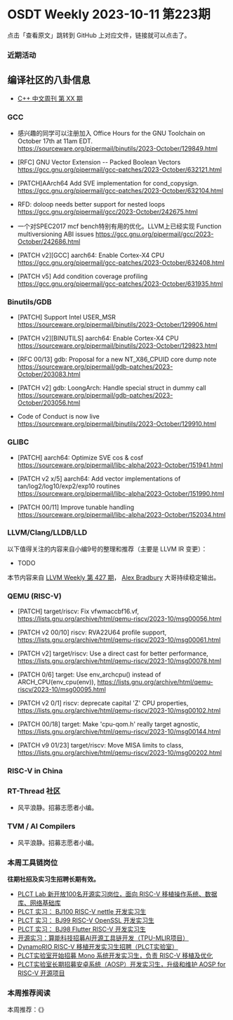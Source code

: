 # OSDT Weekly 2023-10-11 第223期

点击「查看原文」跳转到 GitHub 上对应文件，链接就可以点击了。

### 近期活动

## 编译社区的八卦信息

- [C++ 中文周刊 第 XX 期]()

### GCC

- 感兴趣的同学可以注册加入
  Office Hours for the GNU Toolchain on October 17th at 11am EDT.
  https://sourceware.org/pipermail/binutils/2023-October/129849.html

- [RFC] GNU Vector Extension -- Packed Boolean Vectors
  https://gcc.gnu.org/pipermail/gcc-patches/2023-October/632121.html

- [PATCH]AArch64 Add SVE implementation for cond_copysign.
  https://gcc.gnu.org/pipermail/gcc-patches/2023-October/632104.html

- RFD: doloop needs better support for nested loops
  https://gcc.gnu.org/pipermail/gcc/2023-October/242675.html

- 一个对SPEC2017 mcf bench特别有用的优化。LLVM上已经实现
  Function multiversioning ABI issues
  https://gcc.gnu.org/pipermail/gcc/2023-October/242686.html

- [PATCH v2][GCC] aarch64: Enable Cortex-X4 CPU
  https://gcc.gnu.org/pipermail/gcc-patches/2023-October/632408.html

- [PATCH v5] Add condition coverage profiling
  https://gcc.gnu.org/pipermail/gcc-patches/2023-October/631935.html


### Binutils/GDB

- [PATCH] Support Intel USER_MSR
  https://sourceware.org/pipermail/binutils/2023-October/129906.html

- [PATCH v2][BINUTILS] aarch64: Enable Cortex-X4 CPU
  https://sourceware.org/pipermail/binutils/2023-October/129823.html

- [RFC 00/13] gdb: Proposal for a new NT_X86_CPUID core dump note
  https://sourceware.org/pipermail/gdb-patches/2023-October/203083.html

- [PATCH v2] gdb: LoongArch: Handle special struct in dummy call
  https://sourceware.org/pipermail/gdb-patches/2023-October/203056.html
- Code of Conduct is now live
  https://sourceware.org/pipermail/binutils/2023-October/129910.html

### GLIBC

- [PATCH] aarch64: Optimize SVE cos & cosf
  https://sourceware.org/pipermail/libc-alpha/2023-October/151941.html

- [PATCH v2 x/5] aarch64: Add vector implementations of tan/log2/log10/exp2/exp10 routines
  https://sourceware.org/pipermail/libc-alpha/2023-October/151990.html

- [PATCH 00/11] Improve tunable handling
  https://sourceware.org/pipermail/libc-alpha/2023-October/152034.html

### LLVM/Clang/LLDB/LLD


以下值得关注的内容来自小编9号的整理和推荐（主要是 LLVM IR 变更）：

- TODO

本节内容来自 [LLVM Weekly 第 427 期](http://llvmweekly.org/issue/427)，
[Alex Bradbury](https://www.linkedin.com/in/alex-bradbury/) 大哥持续稳定输出。

### QEMU (RISC-V)


- [PATCH] target/riscv: Fix vfwmaccbf16.vf,
  https://lists.gnu.org/archive/html/qemu-riscv/2023-10/msg00056.html

- [PATCH v2 00/10] riscv: RVA22U64 profile support,
  https://lists.gnu.org/archive/html/qemu-riscv/2023-10/msg00061.html

- [PATCH v2] target/riscv: Use a direct cast for better performance,
  https://lists.gnu.org/archive/html/qemu-riscv/2023-10/msg00078.html

- [PATCH 0/6] target: Use env_archcpu() instead of ARCH_CPU(env_cpu(env)),
  https://lists.gnu.org/archive/html/qemu-riscv/2023-10/msg00095.html

- [PATCH v2 0/1] riscv: deprecate capital 'Z' CPU properties,
  https://lists.gnu.org/archive/html/qemu-riscv/2023-10/msg00102.html

- [PATCH 00/18] target: Make 'cpu-qom.h' really target agnostic,
  https://lists.gnu.org/archive/html/qemu-riscv/2023-10/msg00144.html

- [PATCH v9 01/23] target/riscv: Move MISA limits to class,
  https://lists.gnu.org/archive/html/qemu-riscv/2023-10/msg00202.html

### RISC-V in China

### RT-Thread 社区

- 风平浪静。招募志愿者小编。

### TVM / AI Compilers

- 风平浪静。招募志愿者小编。

### 本周工具链岗位

**往期社招及实习生招聘长期有效。**

- [PLCT Lab 新开放100名开源实习岗位，面向 RISC-V 移植操作系统、数据库、网络基础库](https://mp.weixin.qq.com/s/ebvIxcplB8Jtw18LMoXTTQ)
- [PLCT 实习： BJ100 RISC-V nettle 开发实习生](https://mp.weixin.qq.com/s/GEUKRlxILFpdHQbv-yxWQQ)
- [PLCT 实习： BJ99 RISC-V OpenSSL 开发实习生](https://mp.weixin.qq.com/s/pzy6sbW50r3aLw3Dt36oBQ)
- [PLCT 实习： BJ98 Flutter RISC-V 开发实习生](https://mp.weixin.qq.com/s/gQYT_rhtLE8jGg6WWAztDA)
- [开源实习：算能科技招募AI开源工具链开发（TPU-MLIR项目）](https://mp.weixin.qq.com/s/IBJh0ip4k11PzIMZecsWSw)
- [DynamoRIO RISC-V 移植开发实习生招聘（PLCT实验室）](https://mp.weixin.qq.com/s/J_5TjT6DOqeOXJXQI5VQxw)
- [PLCT实验室开始招募 Mono 系统开发实习生，负责 RISC-V 移植及优化](https://mp.weixin.qq.com/s/whEW7Hay1jIP1tBzIPay1A)
- [PLCT实验室长期招募安卓系统（AOSP）开发实习生，升级和维护 AOSP for RISC-V 开源项目](https://mp.weixin.qq.com/s/dJP2cEB1nex2inR5c-cJog)


### 本周推荐阅读

本周推荐：《》
